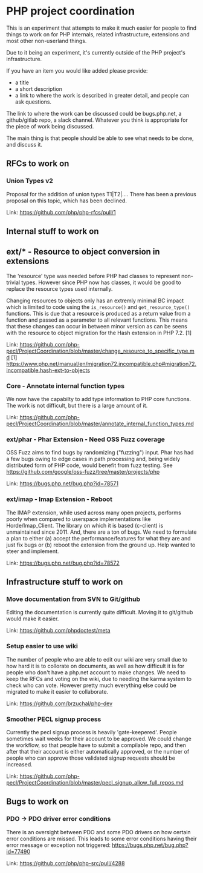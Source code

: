 # PHP project coordination

This is an experiment that attempts to make it much easier for people to find things to work on for PHP internals, related infrastructure, extensions and most other non-userland things.

Due to it being an experiment, it's currently outside of the PHP project's infrastructure. 

If you have an item you would like added please provide:

* a title
* a short description
* a link to where the work is described in greater detail, and people can ask questions.


The link to where the work can be discussed could be bugs.php.net, a github/gitlab repo, a slack channel. Whatever you think is appropriate for the piece of work being discussed. 

The main thing is that people should be able to see what needs to be done, and discuss it.


## RFCs to work on

### Union Types v2

Proposal for the addition of union types T1|T2|.... There has been a previous proposal on this topic, which has been declined.

Link: https://github.com/php/php-rfcs/pull/1

## Internal stuff to work on

## ext/* - Resource to object conversion in extensions

The 'resource' type was needed before PHP had classes to represent non-trivial types. However since PHP now has classes, it would be good to replace the resource types used internally.

Changing resources to objects only has an extremly minimal BC impact which is limited to code using the ``is_resource()`` and
``get_resource_type()`` functions. This is due that a resource is produced as a return value from a function and passed as a parameter
to all relevant functions.
This means that these changes can occur in between minor version as can be seens with the resource to object migration for the Hash
extension in PHP 7.2. [1]

Link: https://github.com/php-pecl/ProjectCoordination/blob/master/change_resource_to_specific_type.md
[1] https://www.php.net/manual/en/migration72.incompatible.php#migration72.incompatible.hash-ext-to-objects

### Core - Annotate internal function types

We now have the capabilty to add type information to PHP core functions. The work is not difficult, but there is a large amount of it.

Link: https://github.com/php-pecl/ProjectCoordination/blob/master/annotate_internal_function_types.md

### ext/phar - Phar Extension - Need OSS Fuzz coverage

OSS Fuzz aims to find bugs by randomizing ("fuzzing") input. Phar has had a few bugs owing to edge cases in path processing and, being widely distributed form of PHP code, would benefit from fuzz testing. See https://github.com/google/oss-fuzz/tree/master/projects/php

Link: https://bugs.php.net/bug.php?id=78571

### ext/imap - Imap Extension - Reboot

The IMAP extension, while used across many open projects, performs poorly when compared to userspace implementations like Horde/Imap_Client. The library on which it is based (c-client) is unmaintained since 2011. And, there are a ton of bugs. We need to formulate a plan to either (a) accept the performance/features for what they are and just fix bugs or (b) reboot the extension from the ground up. Help wanted to steer and implement.
 
Link: https://bugs.php.net/bug.php?id=78572

## Infrastructure stuff to work on

### Move documentation from SVN to Git/github

Editing the documentation is currently quite difficult. Moving it to git/github would make it easier.

Link: https://github.com/phpdoctest/meta


### Setup easier to use wiki

The number of people who are able to edit our wiki are very small due to how hard it is to collorate on documents, as well as how difficult it is for people who don't have a php.net account to make changes. We need to keep the RFCs and voting on the wiki, due to needing the karma system to check who can vote. However pretty much everything else could be migrated to make it easier to collaborate.

Link: https://github.com/brzuchal/php-dev

### Smoother PECL signup process

Currently the pecl signup process is heavily 'gate-keepered'. People sometimes wait weeks for their account to be approved. We could change the workflow, so that people have to submit a compilable repo, and then after that their account is either automatically approved, or the number of people who can approve those validated signup requests should be increased.

Link: https://github.com/php-pecl/ProjectCoordination/blob/master/pecl_signup_allow_full_repos.md

## Bugs to work on

### PDO -> PDO driver error conditions

There is an oversight between PDO and some PDO drivers on how certain error conditions are missed. This leads to some error conditions having their error message or exception not triggered: https://bugs.php.net/bug.php?id=77490

Link: https://github.com/php/php-src/pull/4288


